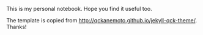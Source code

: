 
This is my personal notebook. Hope you find it useful too.

The template is copied from http://qckanemoto.github.io/jekyll-qck-theme/. Thanks!
